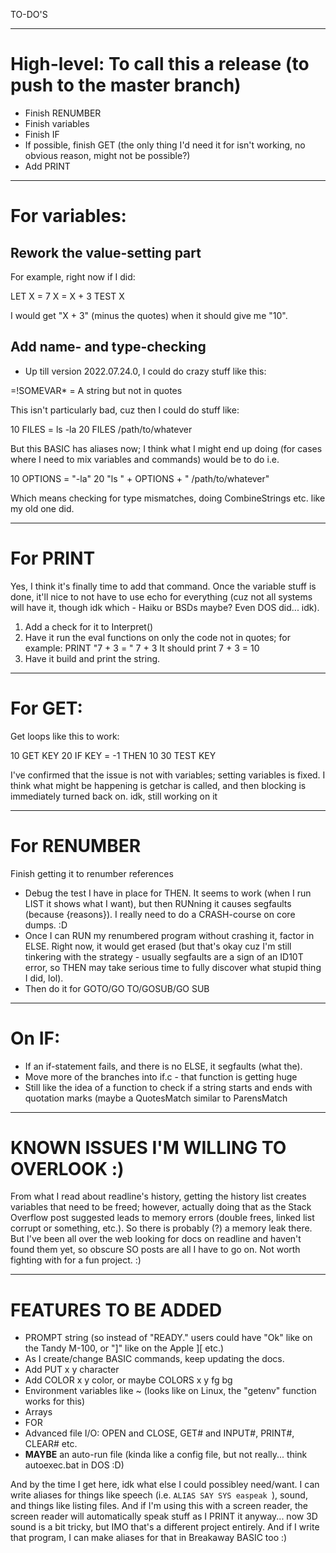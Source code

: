TO-DO'S

--------------------------------------------------------------------------------

# High-level: To call this a release (to push to the master branch)

* Finish RENUMBER
* Finish variables
* Finish IF
* If possible, finish GET (the only thing I'd need it for isn't working, no obvious reason, might not be possible?)
* Add PRINT



--------------------------------------------------------------------------------

# For variables:

## Rework the value-setting part

For example, right now if I did:

LET X = 7
X = X + 3
TEST X

I would get "X + 3" (minus the quotes) when it should give me "10".

## Add name- and type-checking

* Up till version 2022.07.24.0, I could do crazy stuff like this:

=!SOMEVAR* = A string but not in quotes

This isn't particularly bad, cuz then I could do stuff like:

10 FILES = ls -la
20 FILES /path/to/whatever

But this BASIC has aliases now; I think what I might end up doing (for cases where I need to mix variables and commands) would be to do i.e.

10 OPTIONS = "-la"
20 "ls " + OPTIONS + " /path/to/whatever"

Which means checking for type mismatches, doing CombineStrings etc. like my old one did.

--------------------------------------------------------------------------------

# For PRINT

Yes, I think it's finally time to add that command.  Once the variable stuff is done, it'll nice to not have to use echo for everything (cuz not all systems will have it, though idk which - Haiku or BSDs maybe?  Even DOS did... idk).

1. Add a check for it to Interpret()
2. Have it run the eval functions on only the code not in quotes; for example:
	PRINT "7 + 3 = " 7 + 3
	It should print 7 + 3 = 10
3. Have it build and print the string.

--------------------------------------------------------------------------------

# For GET:

Get loops like this to work:

10 GET KEY
20 IF KEY = -1 THEN 10
30 TEST KEY

I've confirmed that the issue is not with variables; setting variables is fixed.  I think what might be happening is getchar is called, and then blocking is immediately turned back on.  idk, still working on it

--------------------------------------------------------------------------------

# For RENUMBER

Finish getting it to renumber references

* Debug the test I have in place for THEN.  It seems to work (when I run LIST it shows what I want), but then RUNning it causes segfaults (because {reasons}).  I really need to do a CRASH-course on core dumps. :D
* Once I can RUN my renumbered program without crashing it, factor in ELSE.  Right now, it would get erased (but that's okay cuz I'm still tinkering with the strategy - usually segfaults are a sign of an ID10T error, so THEN may take serious time to fully discover what stupid thing I did, lol).
* Then do it for GOTO/GO TO/GOSUB/GO SUB

--------------------------------------------------------------------------------

# On IF:

* If an if-statement fails, and there is no ELSE, it segfaults (what the).
* Move more of the branches into if.c - that function is getting huge
* Still like the idea of a function to check if a string starts and ends with quotation marks (maybe a QuotesMatch similar to ParensMatch


--------------------------------------------------------------------------------

# KNOWN ISSUES I'M WILLING TO OVERLOOK :)

From what I read about readline's history, getting the history list creates variables that need to be freed; however, actually doing that as the Stack Overflow post suggested leads to memory errors (double frees, linked list corrupt or something, etc.).  So there is probably (?) a memory leak there.  But I've been all over the web looking for docs on readline and haven't found them yet, so obscure SO posts are all I have to go on.  Not worth fighting with for a fun project. :)

-----------------------------------------------------------------------------------------------

# FEATURES TO BE ADDED

* PROMPT string (so instead of "READY." users could have "Ok" like on the Tandy M-100, or "]" like on the Apple ][ etc.)
* As I create/change BASIC commands, keep updating the docs.
* Add PUT x y character
* Add COLOR x y color, or maybe COLORS x y fg bg
* Environment variables like ~ (looks like on Linux, the "getenv" function works for this)
* Arrays
* FOR
* Advanced file I/O: OPEN and CLOSE, GET# and INPUT#, PRINT#, CLEAR# etc.
* __MAYBE__ an auto-run file (kinda like a config file, but not really... think autoexec.bat in DOS :D)

And by the time I get here, idk what else I could possibley need/want.  I can write aliases for things like speech (i.e. `ALIAS SAY SYS easpeak `), sound, and things like listing files.  And if I'm using this with a screen reader, the screen reader will automatically speak stuff as I PRINT it anyway... now 3D sound is a bit tricky, but IMO that's a different project entirely.  And if I write that program, I can make aliases for that in Breakaway BASIC too :)
